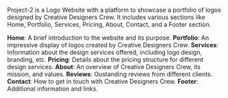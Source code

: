 Project-2 is a Logo Website with a platform to showcase a portfolio of logos designed by Creative Designers Crew. It includes various sections like Home, Portfolio, Services, Pricing, About, Contact, and a Footer section.

**Home**: A brief introduction to the website and its purpose.
 **Portfolio**: An impressive display of logos created by Creative Designers Crew.
 **Services**: Information about the design services offered, including logo design, branding, etc.
 **Pricing**: Details about the pricing structure for different design services.
 **About**: An overview of Creative Designers Crew, its mission, and values.
 **Reviews**: Oustanding reviews from different clients.
 **Contact**: How to get in touch with Creative Designers Crew.
 **Footer**: Additional information and links.
